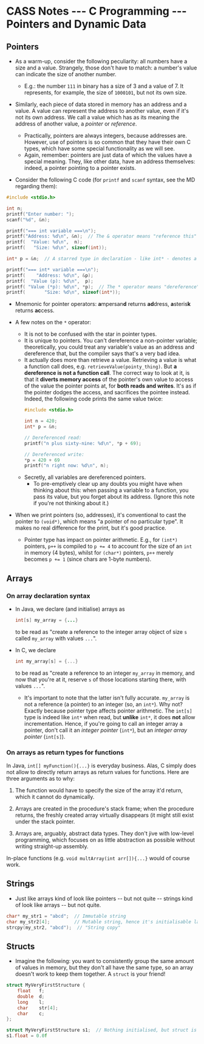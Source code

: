 # CASS Notes --- C Programming --- Pointers and Dynamic Data

## Pointers
- As a warm-up, consider the following peculiarity: all numbers have a size and a value. Strangely, those don't have to match: a number's value can indicate the size of another number.
    - E.g.: the number `111` in binary has a size of 3 and a value of 7. It represents, for example, the size of `1000101`, but not its own size.
- Similarly, each piece of data stored in memory has an address and a value. A value can represent the address to another value, even if it's not its own address. We call a value which has as its meaning the address of another value, a *pointer* or *reference*.
    - Practically, pointers are always integers, because addresses are. However, use of pointers is so common that they have their own C types, which have some special functionality as we will see.
    - Again, remember: pointers are just data of which the values have a special meaning. They, like other data, have an address themselves: indeed, a pointer pointing to a pointer exists.

- Consider the following C code (for `printf` and `scanf` syntax, see the MD regarding them):

```c
#include <stdio.h>

int n;
printf("Enter number: ");
scanf("%d", &n);

printf("=== int variable ===\n");
printf("Address: %d\n", &n);  // The & operator means "reference this" or "get address of". Every variable has an address.
printf(  "Value: %d\n",  n);
printf(   "Size: %d\n", sizeof(int));

int* p = &n;  // A starred type in declaration - like int* - denotes a pointer.

printf("=== int* variable ===\n");
printf(    "Address: %d\n", &p);
printf(  "Value (p): %d\n",  p);
printf( "Value (*p): %d\n", *p);  // The * operator means "dereference", or "expand" or "access". It retrieves the value a pointer points to.
printf(       "Size: %d\n", sizeof(int*));
```
- Mnemonic for pointer operators: **a**mpersan**d** returns **ad**dress, **a**steris**k** returns **ac**cess.

- A few notes on the `*` operator:
    - It is not to be confused with the star in pointer types.
    - It is unique to pointers. You can't dereference a non-pointer variable; theoretically, you could treat any variable's value as an address and dereference that, but the compiler says that's a very bad idea.
    - It actually does more than retrieve a value. Retrieving a value is what a function call does, e.g. `retrieveValue(pointy_thing)`. But **a dereference is not a function call**. The correct way to look at it, is that it **diverts memory access** of the pointer's own value to access of the value the pointer points at, for **both reads and writes**. It's as if the pointer dodges the access, and sacrifices the pointee instead. Indeed, the following code prints the same value twice:
        ```c
        #include <stdio.h>

        int n = 420;
        int* p = &n;
        
        // Dereferenced read:
        printf("n plus sixty-nine: %d\n", *p + 69);

        // Dereferenced write:
        *p = 420 + 69
        printf("n right now: %d\n", n);
        ```
    - Secretly, all variables are dereferenced pointers.
        - To pre-emptively clear up any doubts you might have when thinking about this: when passing a variable to a function, you pass its value, but you forget about its address. (Ignore this note if you're not thinking about it.)

- When we print pointers (so, addresses), it's conventional to cast the pointer to `(void*)`, which means "a pointer of no particular type". It makes no real difference for the print, but it's good practice.

    - Pointer type has impact on pointer arithmetic. E.g., for `(int*)` pointers, `p++` is compiled to `p += 4` to account for the size of an `int` in memory (4 bytes), whilst for `(char*)` pointers, `p++` merely becomes `p += 1` (since chars are 1-byte numbers).


## Arrays
### On array declaration syntax
    
- In Java, we declare (and initialise) arrays as
    ```Java
    int[s] my_array = {...}
    ```
    to be read as "create a reference to the integer array object of size `s` called `my_array` with values `...`". 

- In C, we declare
    ```C
    int my_array[s] = {...}
    ```
    to be read as "create a reference to an integer `my_array` in memory, and now that you're at it, reserve `s` of those locations starting there, with values `...`".

    - It's important to note that the latter isn't fully accurate. `my_array` is not a reference (a pointer) to an integer (so, an `int*`). Why not? Exactly because pointer type affects pointer arithmetic. The `int[s]` type is indeed like `int*` when read, but **unlike** `int*`, it does **not** allow incrementation. Hence, if you're going to call an integer array a pointer, don't call it an *integer pointer* (`int*`), but an *integer array pointer* (`int[s]`).

### On arrays as return types for functions

In Java, `int[] myFunction(){...}` is everyday business. Alas, C simply does not allow to directly return arrays as return values for functions. Here are three arguments as to why:
1. The function would have to specify the size of the array it'd return, which it cannot do dynamically.

2. Arrays are created in the procedure's stack frame; when the procedure returns, the freshly created array virtually disappears (it might still exist under the stack pointer.

3. Arrays are, arguably, abstract data types. They don't jive with low-level programming, which focuses on as little abstraction as possible without writing straight-up assembly.

In-place functions (e.g. `void multArray(int arr[]){...}` would of course work.

## Strings
- Just like arrays kind of look like pointers -- but not quite -- strings kind of look like arrays -- but not quite.
```c
char* my_str1 = "abcd";  // Immutable string
char my_str2[4];         // Mutable string, hence it's initialisable later on
strcpy(my_str2, "abcd");  // "String copy"
```

## Structs
- Imagine the following: you want to consistently group the same amount of values in memory, but they don't all have the same type, so an array doesn't work to keep them together. A `struct` is your friend!
```c
struct MyVeryFirstStructure {
    float   f;
    double  d;
    long    l;
    char    str[4];
    char    c;
};

struct MyVeryFirstStructure s1;  // Nothing initialised, but struct is now declared, and its fields can be assigned
s1.float = 0.0f
```